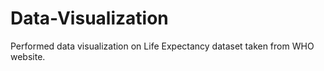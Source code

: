 # Data-Visualization
Performed data visualization on Life Expectancy dataset taken from WHO website.
